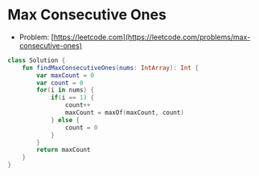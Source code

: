 # Max Consecutive Ones

- Problem: [https://leetcode.com](https://leetcode.com/problems/max-consecutive-ones)

```kotlin
class Solution {
    fun findMaxConsecutiveOnes(nums: IntArray): Int {
        var maxCount = 0
        var count = 0
        for(i in nums) {
            if(i == 1) {
                count++
                maxCount = maxOf(maxCount, count)
            } else {
                count = 0
            }
        }
        return maxCount
    }
}
```